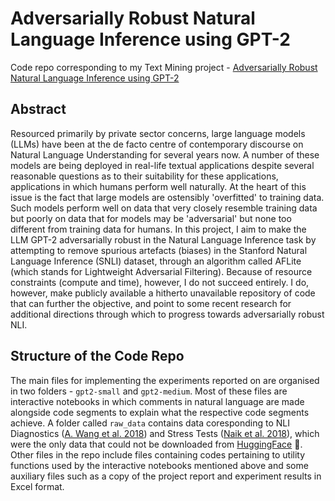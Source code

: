 # Adversarially Robust Natural Language Inference using GPT-2

Code repo corresponding to my Text Mining project - [Adversarially Robust Natural Language Inference using GPT-2](https://github.com/shashiniyer/adversarial_nli_gpt2/blob/main/project_report.pdf)

## Abstract
Resourced primarily by private sector concerns, large language models (LLMs) have been at the de facto centre of contemporary discourse on Natural Language Understanding for several years now. A number of these models are being deployed in real-life textual applications despite several reasonable questions as to their suitability for these applications, applications in which humans perform well naturally. At the heart of this issue is the fact that large models are ostensibly 'overfitted' to training data. Such models perform well on data that very closely resemble training data but poorly on data that for models may be 'adversarial' but none too different from training data for humans. In this project, I aim to make the LLM GPT-2 adversarially robust in the Natural Language Inference task by attempting to remove spurious artefacts (biases) in the Stanford Natural Language Inference (SNLI) dataset, through an algorithm called AFLite (which stands for Lightweight Adversarial Filtering). Because of resource constraints (compute and time), however, I do not succeed entirely. I do, however, make publicly available a hitherto unavailable repository of code that can further the objective, and point to some recent research for additional directions through which to progress towards adversarially robust NLI.

## Structure of the Code Repo
The main files for implementing the experiments reported on are organised in two folders - `gpt2-small` and `gpt2-medium`. Most of these files are interactive notebooks in which comments in natural language are made alongside code segments to explain what the respective code segments achieve. A folder called `raw_data` contains data coresponding to NLI Diagnostics ([A. Wang et al. 2018](https://aclanthology.org/W18-5446)) and Stress Tests ([Naik et al. 2018](https://aclanthology.org/C18-1198/)), which were the only data that could not be downloaded from [HuggingFace](https://huggingface.co/) :hugs:. Other files in the repo include files containing codes pertaining to utility functions used by the interactive notebooks mentioned above and some auxiliary files such as a copy of the project report and experiment results in Excel format.
